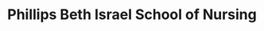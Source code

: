 ---
layout: repo
title: "Phillips Beth Israel School of Nursing"
id: 21874
permalink: repos/21874/
---